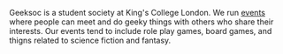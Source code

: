 Geeksoc is a student society at King's College London. We run [events][events] where people can meet and do geeky things with others who share their interests. Our events tend to include role play games, board games, and thigns related to science fiction and fantasy.

[events]: /events
